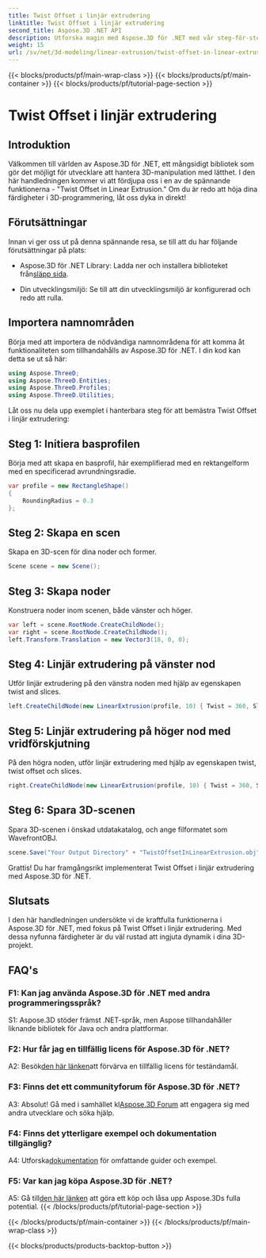 ```yaml
---
title: Twist Offset i linjär extrudering
linktitle: Twist Offset i linjär extrudering
second_title: Aspose.3D .NET API
description: Utforska magin med Aspose.3D för .NET med vår steg-för-steg-guide om Twist Offset i linjär extrudering. Lyft dina 3D-projekt utan ansträngning.
weight: 15
url: /sv/net/3d-modeling/linear-extrusion/twist-offset-in-linear-extrusion/
---
```


{{< blocks/products/pf/main-wrap-class >}}
{{< blocks/products/pf/main-container >}}
{{< blocks/products/pf/tutorial-page-section >}}

# Twist Offset i linjär extrudering

## Introduktion

Välkommen till världen av Aspose.3D för .NET, ett mångsidigt bibliotek som gör det möjligt för utvecklare att hantera 3D-manipulation med lätthet. I den här handledningen kommer vi att fördjupa oss i en av de spännande funktionerna - "Twist Offset in Linear Extrusion." Om du är redo att höja dina färdigheter i 3D-programmering, låt oss dyka in direkt!

## Förutsättningar

Innan vi ger oss ut på denna spännande resa, se till att du har följande förutsättningar på plats:

-  Aspose.3D för .NET Library: Ladda ner och installera biblioteket från[släpp sida](https://releases.aspose.com/3d/net/).

- Din utvecklingsmiljö: Se till att din utvecklingsmiljö är konfigurerad och redo att rulla.

## Importera namnområden

Börja med att importera de nödvändiga namnområdena för att komma åt funktionaliteten som tillhandahålls av Aspose.3D för .NET. I din kod kan detta se ut så här:

```csharp
using Aspose.ThreeD;
using Aspose.ThreeD.Entities;
using Aspose.ThreeD.Profiles;
using Aspose.ThreeD.Utilities;
```

Låt oss nu dela upp exemplet i hanterbara steg för att bemästra Twist Offset i linjär extrudering:

## Steg 1: Initiera basprofilen

Börja med att skapa en basprofil, här exemplifierad med en rektangelform med en specificerad avrundningsradie.

```csharp
var profile = new RectangleShape()
{
    RoundingRadius = 0.3
};
```

## Steg 2: Skapa en scen

Skapa en 3D-scen för dina noder och former.

```csharp
Scene scene = new Scene();
```

## Steg 3: Skapa noder

Konstruera noder inom scenen, både vänster och höger.

```csharp
var left = scene.RootNode.CreateChildNode();
var right = scene.RootNode.CreateChildNode();
left.Transform.Translation = new Vector3(18, 0, 0);
```

## Steg 4: Linjär extrudering på vänster nod

Utför linjär extrudering på den vänstra noden med hjälp av egenskapen twist and slices.

```csharp
left.CreateChildNode(new LinearExtrusion(profile, 10) { Twist = 360, Slices = 100 });
```

## Steg 5: Linjär extrudering på höger nod med vridförskjutning

På den högra noden, utför linjär extrudering med hjälp av egenskapen twist, twist offset och slices.

```csharp
right.CreateChildNode(new LinearExtrusion(profile, 10) { Twist = 360, Slices = 100, TwistOffset = new Vector3(3, 0, 0) });
```

## Steg 6: Spara 3D-scenen

Spara 3D-scenen i önskad utdatakatalog, och ange filformatet som WavefrontOBJ.

```csharp
scene.Save("Your Output Directory" + "TwistOffsetInLinearExtrusion.obj", FileFormat.WavefrontOBJ);
```

Grattis! Du har framgångsrikt implementerat Twist Offset i linjär extrudering med Aspose.3D för .NET.

## Slutsats

I den här handledningen undersökte vi de kraftfulla funktionerna i Aspose.3D för .NET, med fokus på Twist Offset i linjär extrudering. Med dessa nyfunna färdigheter är du väl rustad att ingjuta dynamik i dina 3D-projekt.

## FAQ's

### F1: Kan jag använda Aspose.3D för .NET med andra programmeringsspråk?

S1: Aspose.3D stöder främst .NET-språk, men Aspose tillhandahåller liknande bibliotek för Java och andra plattformar.

### F2: Hur får jag en tillfällig licens för Aspose.3D för .NET?

 A2: Besök[den här länken](https://purchase.aspose.com/temporary-license/)att förvärva en tillfällig licens för teständamål.

### F3: Finns det ett communityforum för Aspose.3D för .NET?

 A3: Absolut! Gå med i samhället kl[Aspose.3D Forum](https://forum.aspose.com/c/3d/18) att engagera sig med andra utvecklare och söka hjälp.

### F4: Finns det ytterligare exempel och dokumentation tillgänglig?

 A4: Utforska[dokumentation](https://reference.aspose.com/3d/net/) för omfattande guider och exempel.

### F5: Var kan jag köpa Aspose.3D för .NET?

 A5: Gå till[den här länken](https://purchase.aspose.com/buy) att göra ett köp och låsa upp Aspose.3Ds fulla potential.
{{< /blocks/products/pf/tutorial-page-section >}}

{{< /blocks/products/pf/main-container >}}
{{< /blocks/products/pf/main-wrap-class >}}

{{< blocks/products/products-backtop-button >}}
